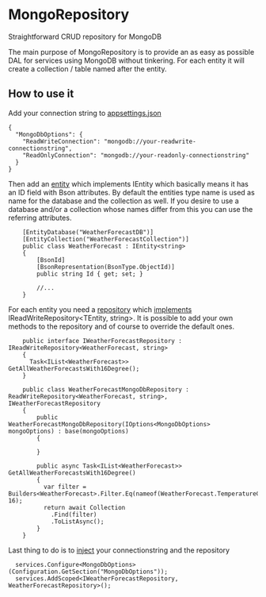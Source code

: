 # MongoRepository
Straightforward CRUD repository for MongoDB

The main purpose of MongoRepository is to provide an as easy as possible DAL for services using MongoDB without tinkering. For each entity it will create a collection / table named after the entity.

## How to use it
Add your connection string to [appsettings.json](https://github.com/emuuu/MongoRepository/blob/master/sample/appsettings.json)
```
{
  "MongoDbOptions": {
    "ReadWriteConnection": "mongodb://your-readwrite-connectionstring",
    "ReadOnlyConnection": "mongodb://your-readonly-connectionstring"
  }
}
```
Then add an [entity](https://github.com/emuuu/MongoRepository/blob/master/sample/WeatherForecast.cs) which implements IEntity<string> which basically means it has an ID field with Bson attributes. By default the entities type name is used as name for the database and the collection as well. If you desire to use a database and/or a collection whose names differ from this you can use the referring attributes.
```
    [EntityDatabase("WeatherForecastDB")]
    [EntityCollection("WeatherForecastCollection")]
    public class WeatherForecast : IEntity<string>
    {
        [BsonId]
        [BsonRepresentation(BsonType.ObjectId)]
        public string Id { get; set; }

        //...
    }
```
For each entity you need a [repository](https://github.com/emuuu/MongoRepository/blob/master/sample/Repositories/IWeatherForecastRepository.cs) which [implements](https://github.com/emuuu/MongoRepository/blob/master/sample/Repositories/WeatherForecastMongoDbRepository.cs) IReadWriteRepository<TEntity, string>. It is possible to add your own methods to the repository and of course to override the default ones.
```
    public interface IWeatherForecastRepository : IReadWriteRepository<WeatherForecast, string>
    {
      Task<IList<WeatherForecast>> GetAllWeatherForecastsWith16Degree();
    }
```
```
    public class WeatherForecastMongoDbRepository : ReadWriteRepository<WeatherForecast, string>, IWeatherForecastRepository
    {
        public WeatherForecastMongoDbRepository(IOptions<MongoDbOptions> mongoOptions) : base(mongoOptions)
        {

        }
        
        public async Task<IList<WeatherForecast>> GetAllWeatherForecastsWith16Degree()
        {
          var filter = Builders<WeatherForecast>.Filter.Eq(nameof(WeatherForecast.TemperatureC), 16);
          return await Collection
            .Find(filter)
            .ToListAsync();
        }
    }
```
Last thing to do is to [inject](https://github.com/emuuu/MongoRepository/blob/master/sample/Startup.cs) your connectionstring and the repository
```
  services.Configure<MongoDbOptions>(Configuration.GetSection("MongoDbOptions"));
  services.AddScoped<IWeatherForecastRepository, WeatherForecastRepository>();
```

